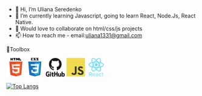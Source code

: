 - 👋 Hi, I’m Uliana Seredenko
- 👀 I’m currently learning Javascript, going to learn React, Node.Js, React Native. 
- 💞️ Would love to collaborate on html/css/js projects
- 📫 How to reach me - email:uliana1331@gmail.com

🧰Toolbox

<img src="https://github.com/devicons/devicon/blob/master/icons/html5/html5-original-wordmark.svg" alt="HTML logo" width ="50" height="50"/><img src="https://github.com/devicons/devicon/blob/master/icons/css3/css3-original-wordmark.svg" alt="CSS logo" width ="50" height="50"/> <img src="https://github.com/devicons/devicon/blob/master/icons/github/github-original-wordmark.svg" alt="GitHub logo" width ="50" height="50"/> <img src="https://github.com/devicons/devicon/blob/master/icons/javascript/javascript-original.svg" alt="JS logo" width ="50" height="50"/> <img src="https://github.com/devicons/devicon/blob/master/icons/react/react-original-wordmark.svg" alt="React logo" width ="50" height="50"/>



[![Top Langs](https://github-readme-stats.vercel.app/api/top-langs/?username=ulianasunny31&layout=pie&langs_count=6)](https://github.com/ulianasunny31/github-readme-stats)

